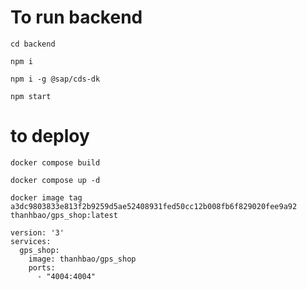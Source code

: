 # To run backend

```
cd backend
```

```
npm i
```

```
npm i -g @sap/cds-dk
```

```
npm start
```

# to deploy 

```
docker compose build
```

```
docker compose up -d
```


``` rename
docker image tag a3dc9803833e813f2b9259d5ae52408931fed50cc12b008fb6f829020fee9a92  thanhbao/gps_shop:latest 
```

```
version: '3'
services:
  gps_shop:
    image: thanhbao/gps_shop
    ports:
      - "4004:4004"

```




